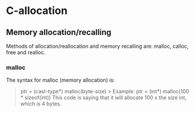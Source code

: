 # C-allocation
## Memory allocation/recalling
Methods of allocation/reallocation and memory recalling are: malloc, calloc, free and realloc.
### malloc
The syntax for malloc (memory allocation) is:
> ptr = (cast-type*) malloc(byte-size) >
Example:
> ptr = (int*) malloc(100 * sizeof(int)) 
This code is saying that it will allocate 100 x the size int, which is 4 bytes.
